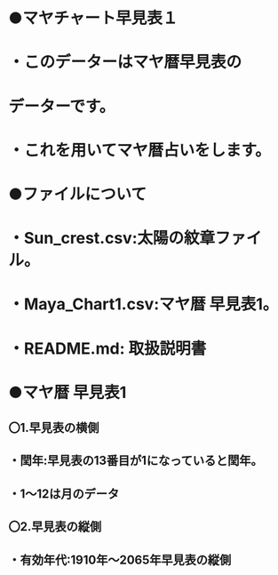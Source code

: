 # ●マヤチャート早見表１

# ・このデーターはマヤ暦早見表の
# データーです。

# ・これを用いてマヤ暦占いをします。

# ●ファイルについて

# ・Sun_crest.csv:太陽の紋章ファイル。
# ・Maya_Chart1.csv:マヤ暦 早見表1。
# ・README.md: 取扱説明書

# ●マヤ暦 早見表1

## 〇1.早見表の横側
## ・閏年:早見表の13番目が1になっていると閏年。
## ・1～12は月のデータ

## 〇2.早見表の縦側
## ・有効年代:1910年～2065年早見表の縦側



